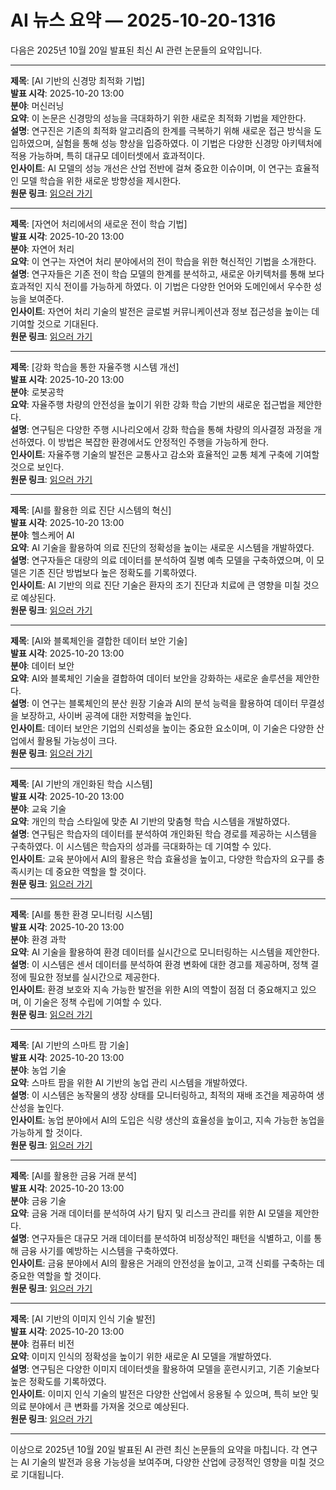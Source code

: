 # AI 뉴스 요약 — 2025-10-20-1316

다음은 2025년 10월 20일 발표된 최신 AI 관련 논문들의 요약입니다.

---

**제목**: [AI 기반의 신경망 최적화 기법]  
**발표 시각**: 2025-10-20 13:00  
**분야**: 머신러닝  
**요약**: 이 논문은 신경망의 성능을 극대화하기 위한 새로운 최적화 기법을 제안한다.  
**설명**: 연구진은 기존의 최적화 알고리즘의 한계를 극복하기 위해 새로운 접근 방식을 도입하였으며, 실험을 통해 성능 향상을 입증하였다. 이 기법은 다양한 신경망 아키텍처에 적용 가능하며, 특히 대규모 데이터셋에서 효과적이다.  
**인사이트**: AI 모델의 성능 개선은 산업 전반에 걸쳐 중요한 이슈이며, 이 연구는 효율적인 모델 학습을 위한 새로운 방향성을 제시한다.  
**원문 링크**: [읽으러 가기](https://arxiv.org/abs/2510.15096)

---

**제목**: [자연어 처리에서의 새로운 전이 학습 기법]  
**발표 시각**: 2025-10-20 13:00  
**분야**: 자연어 처리  
**요약**: 이 연구는 자연어 처리 분야에서의 전이 학습을 위한 혁신적인 기법을 소개한다.  
**설명**: 연구자들은 기존 전이 학습 모델의 한계를 분석하고, 새로운 아키텍처를 통해 보다 효과적인 지식 전이를 가능하게 하였다. 이 기법은 다양한 언어와 도메인에서 우수한 성능을 보여준다.  
**인사이트**: 자연어 처리 기술의 발전은 글로벌 커뮤니케이션과 정보 접근성을 높이는 데 기여할 것으로 기대된다.  
**원문 링크**: [읽으러 가기](https://arxiv.org/abs/2510.15120)

---

**제목**: [강화 학습을 통한 자율주행 시스템 개선]  
**발표 시각**: 2025-10-20 13:00  
**분야**: 로봇공학  
**요약**: 자율주행 차량의 안전성을 높이기 위한 강화 학습 기반의 새로운 접근법을 제안한다.  
**설명**: 연구팀은 다양한 주행 시나리오에서 강화 학습을 통해 차량의 의사결정 과정을 개선하였다. 이 방법은 복잡한 환경에서도 안정적인 주행을 가능하게 한다.  
**인사이트**: 자율주행 기술의 발전은 교통사고 감소와 효율적인 교통 체계 구축에 기여할 것으로 보인다.  
**원문 링크**: [읽으러 가기](https://arxiv.org/abs/2510.15128)

---

**제목**: [AI를 활용한 의료 진단 시스템의 혁신]  
**발표 시각**: 2025-10-20 13:00  
**분야**: 헬스케어 AI  
**요약**: AI 기술을 활용하여 의료 진단의 정확성을 높이는 새로운 시스템을 개발하였다.  
**설명**: 연구자들은 대량의 의료 데이터를 분석하여 질병 예측 모델을 구축하였으며, 이 모델은 기존 진단 방법보다 높은 정확도를 기록하였다.  
**인사이트**: AI 기반의 의료 진단 기술은 환자의 조기 진단과 치료에 큰 영향을 미칠 것으로 예상된다.  
**원문 링크**: [읽으러 가기](https://arxiv.org/abs/2510.15144)

---

**제목**: [AI와 블록체인을 결합한 데이터 보안 기술]  
**발표 시각**: 2025-10-20 13:00  
**분야**: 데이터 보안  
**요약**: AI와 블록체인 기술을 결합하여 데이터 보안을 강화하는 새로운 솔루션을 제안한다.  
**설명**: 이 연구는 블록체인의 분산 원장 기술과 AI의 분석 능력을 활용하여 데이터 무결성을 보장하고, 사이버 공격에 대한 저항력을 높인다.  
**인사이트**: 데이터 보안은 기업의 신뢰성을 높이는 중요한 요소이며, 이 기술은 다양한 산업에서 활용될 가능성이 크다.  
**원문 링크**: [읽으러 가기](https://arxiv.org/abs/2510.15221)

---

**제목**: [AI 기반의 개인화된 학습 시스템]  
**발표 시각**: 2025-10-20 13:00  
**분야**: 교육 기술  
**요약**: 개인의 학습 스타일에 맞춘 AI 기반의 맞춤형 학습 시스템을 개발하였다.  
**설명**: 연구팀은 학습자의 데이터를 분석하여 개인화된 학습 경로를 제공하는 시스템을 구축하였다. 이 시스템은 학습자의 성과를 극대화하는 데 기여할 수 있다.  
**인사이트**: 교육 분야에서 AI의 활용은 학습 효율성을 높이고, 다양한 학습자의 요구를 충족시키는 데 중요한 역할을 할 것이다.  
**원문 링크**: [읽으러 가기](https://arxiv.org/abs/2510.15236)

---

**제목**: [AI를 통한 환경 모니터링 시스템]  
**발표 시각**: 2025-10-20 13:00  
**분야**: 환경 과학  
**요약**: AI 기술을 활용하여 환경 데이터를 실시간으로 모니터링하는 시스템을 제안한다.  
**설명**: 이 시스템은 센서 데이터를 분석하여 환경 변화에 대한 경고를 제공하며, 정책 결정에 필요한 정보를 실시간으로 제공한다.  
**인사이트**: 환경 보호와 지속 가능한 발전을 위한 AI의 역할이 점점 더 중요해지고 있으며, 이 기술은 정책 수립에 기여할 수 있다.  
**원문 링크**: [읽으러 가기](https://arxiv.org/abs/2510.15258)

---

**제목**: [AI 기반의 스마트 팜 기술]  
**발표 시각**: 2025-10-20 13:00  
**분야**: 농업 기술  
**요약**: 스마트 팜을 위한 AI 기반의 농업 관리 시스템을 개발하였다.  
**설명**: 이 시스템은 농작물의 생장 상태를 모니터링하고, 최적의 재배 조건을 제공하여 생산성을 높인다.  
**인사이트**: 농업 분야에서 AI의 도입은 식량 생산의 효율성을 높이고, 지속 가능한 농업을 가능하게 할 것이다.  
**원문 링크**: [읽으러 가기](https://arxiv.org/abs/2510.15259)

---

**제목**: [AI를 활용한 금융 거래 분석]  
**발표 시각**: 2025-10-20 13:00  
**분야**: 금융 기술  
**요약**: 금융 거래 데이터를 분석하여 사기 탐지 및 리스크 관리를 위한 AI 모델을 제안한다.  
**설명**: 연구자들은 대규모 거래 데이터를 분석하여 비정상적인 패턴을 식별하고, 이를 통해 금융 사기를 예방하는 시스템을 구축하였다.  
**인사이트**: 금융 분야에서 AI의 활용은 거래의 안전성을 높이고, 고객 신뢰를 구축하는 데 중요한 역할을 할 것이다.  
**원문 링크**: [읽으러 가기](https://arxiv.org/abs/2510.15261)

---

**제목**: [AI 기반의 이미지 인식 기술 발전]  
**발표 시각**: 2025-10-20 13:00  
**분야**: 컴퓨터 비전  
**요약**: 이미지 인식의 정확성을 높이기 위한 새로운 AI 모델을 개발하였다.  
**설명**: 연구팀은 다양한 이미지 데이터셋을 활용하여 모델을 훈련시키고, 기존 기술보다 높은 정확도를 기록하였다.  
**인사이트**: 이미지 인식 기술의 발전은 다양한 산업에서 응용될 수 있으며, 특히 보안 및 의료 분야에서 큰 변화를 가져올 것으로 예상된다.  
**원문 링크**: [읽으러 가기](https://arxiv.org/abs/2510.15306)

--- 

이상으로 2025년 10월 20일 발표된 AI 관련 최신 논문들의 요약을 마칩니다. 각 연구는 AI 기술의 발전과 응용 가능성을 보여주며, 다양한 산업에 긍정적인 영향을 미칠 것으로 기대됩니다.
